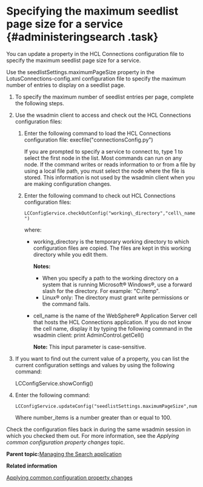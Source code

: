 # Specifying the maximum seedlist page size for a service {#administeringsearch .task}

You can update a property in the HCL Connections configuration file to specify the maximum seedlist page size for a service.

Use the seedlistSettings.maximumPageSize property in the LotusConnections-config.xml configuration file to specify the maximum number of entries to display on a seedlist page.

1.  To specify the maximum number of seedlist entries per page, complete the following steps.
2.  Use the wsadmin client to access and check out the HCL Connections configuration files:

    1.  Enter the following command to load the HCL Connections configuration file: execfile\("connectionsConfig.py"\)

        If you are prompted to specify a service to connect to, type 1 to select the first node in the list. Most commands can run on any node. If the command writes or reads information to or from a file by using a local file path, you must select the node where the file is stored. This information is not used by the wsadmin client when you are making configuration changes.

    2.  Enter the following command to check out HCL Connections configuration files:

        `LCConfigService.checkOutConfig("working\_directory","cell\_name")`

        where:

        -   working\_directory is the temporary working directory to which configuration files are copied. The files are kept in this working directory while you edit them.

            **Notes:**

            -   When you specify a path to the working directory on a system that is running Microsoft® Windows®, use a forward slash for the directory. For example: "C:/temp".
            -   Linux® only: The directory must grant write permissions or the command fails.
        -   cell\_name is the name of the WebSphere® Application Server cell that hosts the HCL Connections application. If you do not know the cell name, display it by typing the following command in the wsadmin client: print AdminControl.getCell\(\)

            **Note:** This input parameter is case-sensitive.

3.  If you want to find out the current value of a property, you can list the current configuration settings and values by using the following command:

    LCConfigService.showConfig\(\)

4.  Enter the following command:

    ```
    LCConfigService.updateConfig("seedlistSettings.maximumPageSize",number\_items)
    
    ```

    Where number\_items is a number greater than or equal to 100.


Check the configuration files back in during the same wsadmin session in which you checked them out. For more information, see the *Applying common configuration property changes* topic.

**Parent topic:**[Managing the Search application](../admin/c_admin_manage_search.md)

**Related information**  


[Applying common configuration property changes](../admin/t_admin_common_save_changes.md)

